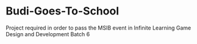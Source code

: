 # Budi-Goes-To-School
Project required in order to pass the MSIB event in Infinite Learning Game Design and Development Batch 6
